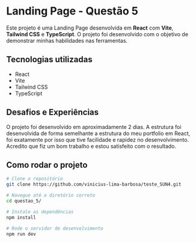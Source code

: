 # Landing Page - Questão 5

Este projeto é uma Landing Page desenvolvida em **React** com **Vite**, **Tailwind CSS** e **TypeScript**. O projeto foi desenvolvido com o objetivo de demonstrar minhas habilidades nas ferramentas.

## Tecnologias utilizadas

- React
- Vite
- Tailwind CSS
- TypeScript

## Desafios e Experiências

O projeto foi desenvolvido em aproximadamente 2 dias. A estrutura foi desenvolvida de forma semelhante a estrutura do meu portfolio em React, foi exatamente por isso que tive facilidade e rapidez no desenvolvimento. Acredito que fiz um bom trabalho e estou satisfeito com o resultado.

## Como rodar o projeto

```bash
# Clone o repositório
git clone https://github.com/vinicius-lima-barbosa/teste_SUN4.git

# Navegue até o diretório correto
cd questao_5/

# Instale as dependências
npm install

# Rode o servidor de desenvolvimento
npm run dev
```
